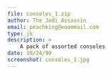 ```yaml
---
file: consoles_1.zip
author: The Jedi Assassin
email: peachking@xoommail.com
type: jk
description: >
    A pack of assorted consoles
date: 10/24/99
screenshot: consoles_1.jpg
---
```


